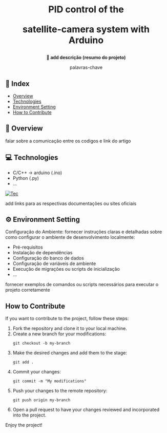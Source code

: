 <h1 align="center">PID control of the
<p>satellite-camera system with Arduino<p></h1>


<div align="center">
  <strong>🚀 add descrição (resumo do projeto) </strong>
</div>

<div align="center">
  <p>palavras-chave</p>
  <p></p>
</div>

## 📖 Index

- [Overview](#overview)
- [Technologies](#technologies)
- [Environment Setting](#environment-setting)
- [How to Contribute](#how-to-contribute)

## 🔭 Overview

falar sobre a comunicação entre os codigos e link do artigo

## 💻 Technologies

- C/C++ -> arduino (.ino)
- Python (.py)
- ...

[![Tec](https://skillicons.dev/icons?i=py,cpp,vscode)](https://skillicons.dev)

add links para as respectivas documentações ou sites oficiais

## ⚙️ Environment Setting

Configuração do Ambiente: fornecer instruções claras e detalhadas sobre como configurar o ambiente de desenvolvimento localmente:

- Pré-requisitos
- Instalação de dependências
- Configuração do banco de dados
- Configuração de variáveis de ambiente
- Execução de migrações ou scripts de inicialização
- ...

fornecer exemplos de comandos ou scripts necessários para executar o projeto corretamente

## How to Contribute

If you want to contribute to the project, follow these steps:

1. Fork the repository and clone it to your local machine.
2. Create a new branch for your modifications:
   ```
   git checkout -b my-branch
   ```
3. Make the desired changes and add them to the stage:
   ```
   git add .
   ```
4. Commit your changes:
   ```
   git commit -m "My modifications"
   ```
5. Push your changes to the remote repository:
   ```
   git push origin my-branch
   ```
6. Open a pull request to have your changes reviewed and incorporated into the project.


Enjoy the project!
